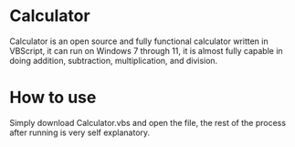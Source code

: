 # Calculator
Calculator is an open source and fully functional calculator written in VBScript, it can run on Windows 7 through 11, it is almost fully capable in doing addition, subtraction, multiplication, and division.
# How to use
Simply download Calculator.vbs and open the file, the rest of the process after running is very self explanatory.
